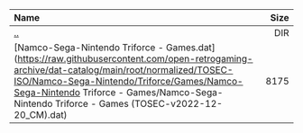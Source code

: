 |Name|Size|
|:---|---:|
|[..](../index.html)|DIR|
|[Namco-Sega-Nintendo Triforce - Games.dat](https://raw.githubusercontent.com/open-retrogaming-archive/dat-catalog/main/root/normalized/TOSEC-ISO/Namco-Sega-Nintendo/Triforce/Games/Namco-Sega-Nintendo Triforce - Games/Namco-Sega-Nintendo Triforce - Games (TOSEC-v2022-12-20_CM).dat)|8175|
